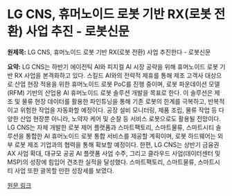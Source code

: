# LG CNS, 휴머노이드 로봇 기반 RX(로봇 전환) 사업 추진 - 로봇신문

**원제목:** LG CNS, 휴머노이드 로봇 기반 RX(로봇 전환) 사업 추진한다 - 로봇신문

**요약:** LG CNS는 하반기 에이전틱 AI와 피지컬 AI 시장 공략을 위해 휴머노이드 로봇 기반 RX 사업을 본격화하고 있다.  스킬드 AI와의 전략적 제휴를 통해 제조 고객사 대상으로 산업 현장 적용을 위한 휴머노이드 로봇 PoC를 진행 중이며,  로봇 파운데이션 모델(RFM) 기반의 산업용 AI 휴머노이드 로봇 솔루션 개발을 목표로 한다.  이 솔루션은 제조 및 물류 현장 데이터를 활용한 파인튜닝을 통해 기존 로봇의 한계를 극복하고,  반복적이고 위험한 작업을 자동화할 예정이다.  공장 설비 모니터링, 제품 조립, 물류 작업 등 다양한 산업 현장뿐 아니라,  노약자 케어 및 순찰 등 서비스 로봇으로도 활용될 전망이다.  LG CNS는 자체 개발한 로봇 제어 플랫폼과 스마트팩토리, 스마트물류, 스마트시티 솔루션을 통합한 AI 휴머노이드 로봇 통합 서비스를 제공할 계획이며,  로봇 하드웨어는 외부 로봇 제조 기업과의 협력을 통해 확보할 예정이다.  한편, LG CNS는 상반기 금융권 AX 사업 확대, 대규모 공공 AI 플랫폼 사업 수주,  그리고 클라우드 사업(데이터센터 및 MSP)의 성장에 힘입어 견조한 실적을 달성했다.  스마트팩토리, 스마트물류, 스마트시티 사업 또한  괄목할 만한 성장세를 보였다.

[원문 링크](https://www.irobotnews.com/news/articleView.html?idxno=41383)
